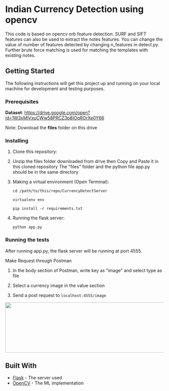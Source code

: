# Indian Currency Detection using opencv

This code is based on opencv orb feature detection. SURF and SIFT features can also be used to extract the notes features. You can change the value of number of features detected by changing n_features in detect.py. Further brute force matching is used for matching the templates with existing notes.

## Getting Started

The following instructions will get this project up and running on your local machine for development and testing purposes. 

### Prerequisites

**Dataset**: https://drive.google.com/open?id=1W3xMiVxuCWw58PRCZ3p8IOqROrXe0Y66

Note: Download the __files__ folder on this drive


### Installing

1. Clone this repository:
2. Unzip the files folder downloaded from drive then Copy and Paste it in this cloned repository
    The "files" folder and the python file app.py should be in the same directory
3. Making a virtual environment (Open Terminal):
    
   `cd /path/to/this/repo/CurrencyDetectServer`
    
   `virtualenv env`
   
   `pip install -r requirements.txt`

4. Running the flask server:

    `python app.py`
    

### Running the tests

After running app.py, the flask server will be running at port 4555.

Make Request through Postman

  1. In the body section of Postman, write key as "image" and select type as file

  2. Select a currency image in the value section
    
  3. Send a post request to `localhost:4555/image`

<img src="https://github.com/shivamkumard107/CurrencyDetectServer/blob/master/assets/postman.png" width="700" height="160" />


## Built With

* [Flask](https://flask.palletsprojects.com/en/1.1.x/) - The server used
* [OpenCV](https://docs.opencv.org/3.4/d3/da1/classcv_1_1BFMatcher.html) - The ML implementation


